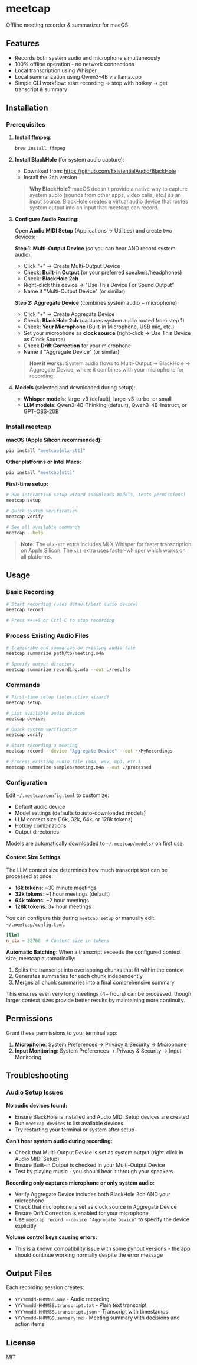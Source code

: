 # meetcap

Offline meeting recorder & summarizer for macOS

## Features

- Records both system audio and microphone simultaneously
- 100% offline operation - no network connections
- Local transcription using Whisper
- Local summarization using Qwen3-4B via llama.cpp
- Simple CLI workflow: start recording → stop with hotkey → get transcript & summary

## Installation

### Prerequisites

1. **Install ffmpeg**:
   ```bash
   brew install ffmpeg
   ```

2. **Install BlackHole** (for system audio capture):
   - Download from: https://github.com/ExistentialAudio/BlackHole
   - Install the 2ch version

   > **Why BlackHole?** macOS doesn't provide a native way to capture system audio (sounds from other apps, video calls, etc.) as an input source. BlackHole creates a virtual audio device that routes system output into an input that meetcap can record.

3. **Configure Audio Routing**:

   Open **Audio MIDI Setup** (Applications → Utilities) and create two devices:

   **Step 1: Multi-Output Device** (so you can hear AND record system audio):
   - Click "+" → Create Multi-Output Device
   - Check: **Built-in Output** (or your preferred speakers/headphones)
   - Check: **BlackHole 2ch**
   - Right-click this device → "Use This Device For Sound Output"
   - Name it "Multi-Output Device" (or similar)

   **Step 2: Aggregate Device** (combines system audio + microphone):
   - Click "+" → Create Aggregate Device
   - Check: **BlackHole 2ch** (captures system audio routed from step 1)
   - Check: **Your Microphone** (Built-in Microphone, USB mic, etc.)
   - Set your microphone as **clock source** (right-click → Use This Device as Clock Source)
   - Check **Drift Correction** for your microphone
   - Name it "Aggregate Device" (or similar)

   > **How it works:** System audio flows to Multi-Output → BlackHole → Aggregate Device, where it combines with your microphone for recording.

4. **Models** (selected and downloaded during setup):
   - **Whisper models**: large-v3 (default), large-v3-turbo, or small
   - **LLM models**: Qwen3-4B-Thinking (default), Qwen3-4B-Instruct, or GPT-OSS-20B

### Install meetcap

**macOS (Apple Silicon recommended):**
```bash
pip install "meetcap[mlx-stt]"
```

**Other platforms or Intel Macs:**
```bash
pip install "meetcap[stt]"
```

**First-time setup:**
```bash
# Run interactive setup wizard (downloads models, tests permissions)
meetcap setup

# Quick system verification
meetcap verify

# See all available commands
meetcap --help
```

> **Note:** The `mlx-stt` extra includes MLX Whisper for faster transcription on Apple Silicon. The `stt` extra uses faster-whisper which works on all platforms.

## Usage

### Basic Recording

```bash
# Start recording (uses default/best audio device)
meetcap record

# Press ⌘+⇧+S or Ctrl-C to stop recording
```

### Process Existing Audio Files

```bash
# Transcribe and summarize an existing audio file
meetcap summarize path/to/meeting.m4a

# Specify output directory
meetcap summarize recording.m4a --out ./results
```

### Commands

```bash
# First-time setup (interactive wizard)
meetcap setup

# List available audio devices
meetcap devices

# Quick system verification
meetcap verify

# Start recording a meeting
meetcap record --device "Aggregate Device" --out ~/MyRecordings

# Process existing audio file (m4a, wav, mp3, etc.)
meetcap summarize samples/meeting.m4a --out ./processed
```

### Configuration

Edit `~/.meetcap/config.toml` to customize:
- Default audio device
- Model settings (defaults to auto-downloaded models)
- LLM context size (16k, 32k, 64k, or 128k tokens)
- Hotkey combinations
- Output directories

Models are automatically downloaded to `~/.meetcap/models/` on first use.

#### Context Size Settings

The LLM context size determines how much transcript text can be processed at once:
- **16k tokens**: ~30 minute meetings
- **32k tokens**: ~1 hour meetings (default)
- **64k tokens**: ~2 hour meetings
- **128k tokens**: 3+ hour meetings

You can configure this during `meetcap setup` or manually edit `~/.meetcap/config.toml`:
```toml
[llm]
n_ctx = 32768  # Context size in tokens
```

**Automatic Batching**: When a transcript exceeds the configured context size, meetcap automatically:
1. Splits the transcript into overlapping chunks that fit within the context
2. Generates summaries for each chunk independently
3. Merges all chunk summaries into a final comprehensive summary

This ensures even very long meetings (4+ hours) can be processed, though larger context sizes provide better results by maintaining more continuity.

## Permissions

Grant these permissions to your terminal app:
1. **Microphone**: System Preferences → Privacy & Security → Microphone
2. **Input Monitoring**: System Preferences → Privacy & Security → Input Monitoring

## Troubleshooting

### Audio Setup Issues

**No audio devices found:**
- Ensure BlackHole is installed and Audio MIDI Setup devices are created
- Run `meetcap devices` to list available devices
- Try restarting your terminal or system after setup

**Can't hear system audio during recording:**
- Check that Multi-Output Device is set as system output (right-click in Audio MIDI Setup)
- Ensure Built-in Output is checked in your Multi-Output Device
- Test by playing music - you should hear it through your speakers

**Recording only captures microphone or only system audio:**
- Verify Aggregate Device includes both BlackHole 2ch AND your microphone
- Check that microphone is set as clock source in Aggregate Device
- Ensure Drift Correction is enabled for your microphone
- Use `meetcap record --device "Aggregate Device"` to specify the device explicitly

**Volume control keys causing errors:**
- This is a known compatibility issue with some pynput versions - the app should continue working normally despite the error message

## Output Files

Each recording session creates:
- `YYYYmmdd-HHMMSS.wav` - Audio recording
- `YYYYmmdd-HHMMSS.transcript.txt` - Plain text transcript
- `YYYYmmdd-HHMMSS.transcript.json` - Transcript with timestamps
- `YYYYmmdd-HHMMSS.summary.md` - Meeting summary with decisions and action items

## License

MIT
